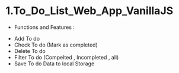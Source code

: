 # 1.To_Do_List_Web_App_VanillaJS

- Functions and Features :

* Add To do
* Check To do (Mark as completed)
* Delete To do
* Filter To do (Compelted , Incompleted , all)
* Save To do Data to local Storage
